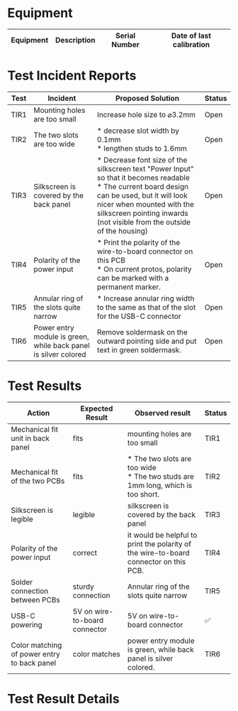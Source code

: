 # Equipment

| Equipment | Description | Serial Number | Date of last calibration |
|-----------|-------------|---------------|--------------------------|

# Test Incident Reports

| Test | Incident | Proposed Solution | Status |
|------|----------|-------------------|--------|
| TIR1 | Mounting holes are too small | Increase hole size to ⌀3.2mm | Open |
| TIR2 | The two slots are too wide | * decrease slot width by 0.1mm<br/>* lengthen studs to 1.6mm | Open |
| TIR3 | Silkscreen is covered by the back panel | * Decrease font size of the silkscreen text "Power Input" so that it becomes readable <br/>* The current board design can be used, but it will look nicer when mounted with the silkscreen pointing inwards (not visible from the outside of the housing) | Open |
| TIR4 | Polarity of the power input | * Print the polarity of the wire-to-board connector on this PCB<br/>* On current protos, polarity can be marked with a permanent marker. | Open |
| TIR5 | Annular ring of the slots quite narrow | * Increase annular ring width to the same as that of the slot for the USB-C connector | Open |
| TIR6 | Power entry module is green, while back panel is silver colored | Remove soldermask on the outward pointing side and put text in green soldermask. | Open |

# Test Results
| Action | Expected Result | Observed result | Status |
|--------|-----------------|-----------------|--------|
| Mechanical fit unit in back panel | fits | mounting holes are too small | TIR1 |
| Mechanical fit of the two PCBs | fits | * The two slots are too wide<br/>* The two studs are 1mm long, which is too short. | TIR2 | Open |
| Silkscreen is legible | legible | silkscreen is covered by the back panel | TIR3 |
| Polarity of the power input | correct | it would be helpful to print the polarity of the wire-to-board connector on this PCB. | TIR4 |
| Solder connection between PCBs | sturdy connection | Annular ring of the slots quite narrow | TIR5 |
| USB-C powering | 5V on wire-to-board connector | 5V on wire-to-board connector | ✅ |
| Color matching of power entry to back panel| color matches | power entry module is green, while back panel is silver colored. | TIR6 |

# Test Result Details
